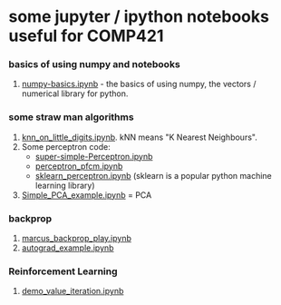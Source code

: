 # some jupyter / ipython notebooks useful for COMP421

### basics of using numpy and notebooks
1. [numpy-basics.ipynb](numpy-basics.ipynb) - the basics of using numpy, the vectors / numerical library for python.

### some straw man algorithms
1. [knn_on_little_digits.ipynb](knn_on_little_digits.ipynb). kNN means "K Nearest Neighbours".
1. Some perceptron code:
   * [super-simple-Perceptron.ipynb](super-simple-Perceptron.ipynb)
   * [perceptron_pfcm.ipynb](perceptron_pfcm.ipynb)
   * [sklearn_perceptron.ipynb](sklearn_perceptron.ipynb) (sklearn is a popular python machine learning library)
1. [Simple_PCA_example.ipynb](Simple_PCA_example.ipynb) = PCA 

### backprop
1. [marcus_backprop_play.ipynb](marcus_backprop_play.ipynb)
1. [autograd_example.ipynb](autograd_example.ipynb)

### Reinforcement Learning
1. [demo_value_iteration.ipynb](demo_value_iteration.ipynb)
